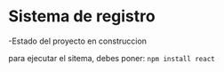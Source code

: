 <H1>Sistema de registro</H1>

-Estado del proyecto en construccion

para ejecutar el sitema, debes poner:
```npm install react```
